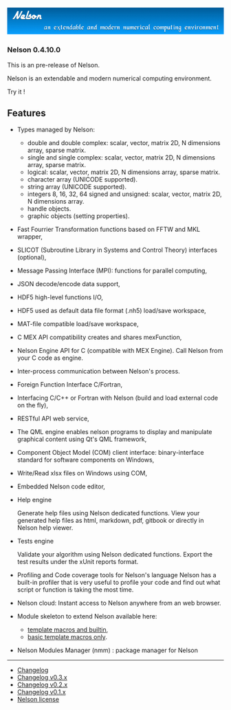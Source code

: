![banner](banner_homepage.png)

### Nelson 0.4.10.0

This is an pre-release of Nelson.

Nelson is an extendable and modern numerical computing environment.

Try it !

## Features

- Types managed by Nelson:
  * double and double complex: scalar, vector, matrix 2D, N dimensions array, sparse matrix.
  * single and single complex: scalar, vector, matrix 2D, N dimensions array, sparse matrix. 
  * logical: scalar, vector, matrix 2D, N dimensions array, sparse matrix.
  * character array (UNICODE supported).
  * string array (UNICODE supported).
  * integers 8, 16, 32, 64 signed and unsigned: scalar, vector, matrix 2D, N dimensions array.
  * handle objects.
  * graphic objects (setting properties).

- Fast Fourrier Transformation functions based on FFTW and MKL wrapper,

- SLICOT (Subroutine Library in Systems and Control Theory) interfaces (optional),

- Message Passing Interface (MPI): functions for parallel computing,

- JSON decode/encode data support,

- HDF5 high-level functions I/O,

- HDF5 used as default data file format (.nh5) load/save workspace,

- MAT-file compatible load/save workspace,

- C MEX API compatibility creates and shares mexFunction,

- Nelson Engine API for C (compatible with MEX Engine). Call Nelson from your C code as engine.

- Inter-process communication between Nelson's process.

- Foreign Function Interface C/Fortran,

- Interfacing C/C++ or Fortran with Nelson (build and load external code on the fly),

- RESTful API web service,

- The QML engine enables nelson programs to display and manipulate graphical content using Qt's QML framework,

- Component Object Model (COM) client interface: binary-interface standard for software components on Windows,

- Write/Read xlsx files on Windows using COM,

- Embedded Nelson code editor,

- Help engine

  Generate help files using Nelson dedicated functions.
 View your generated help files as html, markdown, pdf, gitbook or directly in Nelson help viewer.

- Tests engine
  
  Validate your algorithm using Nelson dedicated functions.
 Export the test results under the xUnit reports format.

- Profiling and Code coverage tools for Nelson's language
   Nelson has a built-in profiler that is very useful to profile your code and find out what script or function is taking the most time.

- Nelson cloud:
  Instant access to Nelson anywhere from an web browser.

- Module skeleton to extend Nelson available here: 
   - [template macros and builtin](http://github.com/Nelson-numerical-software/module_skeleton),
   - [basic template macros only](http://github.com/Nelson-numerical-software/module_skeleton_basic).

- Nelson Modules Manager (nmm) : package manager for Nelson

* * *

*   [Changelog](CHANGELOG.md)
*   [Changelog v0.3.x](CHANGELOG-0.3.x.md)
*   [Changelog v0.2.x](CHANGELOG-0.2.x.md)
*   [Changelog v0.1.x](CHANGELOG-0.1.x.md)
*   [Nelson license](license.md)
